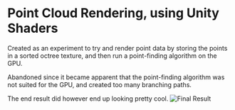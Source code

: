 # Point Cloud Rendering, using Unity Shaders

Created as an experiment to try and render point data by storing the points in a sorted octree texture, and then run a point-finding algorithm on the GPU.

Abandoned since it became apparent that the point-finding algorithm was not suited for the GPU, and created too many branching paths.

The end result did however end up looking pretty cool.
![Final Result](https://nextcloud.mansisaksson.com:1443/index.php/s/ya8PQFYeLn6RQtz/preview)
